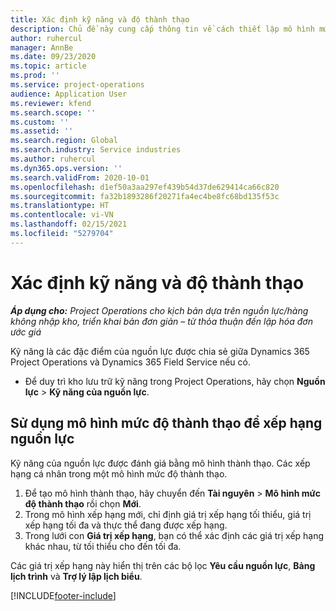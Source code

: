 ```yaml
---
title: Xác định kỹ năng và độ thành thạo
description: Chủ đề này cung cấp thông tin về cách thiết lập mô hình mức độ thành thạo để đánh giá các nguồn lực.
author: ruhercul
manager: AnnBe
ms.date: 09/23/2020
ms.topic: article
ms.prod: ''
ms.service: project-operations
audience: Application User
ms.reviewer: kfend
ms.search.scope: ''
ms.custom: ''
ms.assetid: ''
ms.search.region: Global
ms.search.industry: Service industries
ms.author: ruhercul
ms.dyn365.ops.version: ''
ms.search.validFrom: 2020-10-01
ms.openlocfilehash: d1ef50a3aa297ef439b54d37de629414ca66c820
ms.sourcegitcommit: fa32b1893286f20271fa4ec4be8fc68bd135f53c
ms.translationtype: HT
ms.contentlocale: vi-VN
ms.lasthandoff: 02/15/2021
ms.locfileid: "5279704"
---
```

# <a name="define-skills-and-proficiencies"></a>Xác định kỹ năng và độ thành thạo

_**Áp dụng cho:** Project Operations cho kịch bản dựa trên nguồn lực/hàng không nhập kho, triển khai bản đơn giản – từ thỏa thuận đến lập hóa đơn ước giá_

Kỹ năng là các đặc điểm của nguồn lực được chia sẻ giữa Dynamics 365 Project Operations và Dynamics 365 Field Service nếu có. 

- Để duy trì kho lưu trữ kỹ năng trong Project Operations, hãy chọn **Nguồn lực** \> **Kỹ năng của nguồn lực**. 

## <a name="use-proficiency-models-to-rate-resources"></a>Sử dụng mô hình mức độ thành thạo để xếp hạng nguồn lực

Kỹ năng của nguồn lực được đánh giá bằng mô hình thành thạo. Các xếp hạng cá nhân trong một mô hình mức độ thành thạo. 

1. Để tạo mô hình thành thạo, hãy chuyển đến **Tài nguyên** \> **Mô hình mức độ thành thạo** rồi chọn **Mới**.
2. Trong mô hình xếp hạng mới, chỉ định giá trị xếp hạng tối thiểu, giá trị xếp hạng tối đa và thực thể đang được xếp hạng.
3. Trong lưới con **Giá trị xếp hạng**, bạn có thể xác định các giá trị xếp hạng khác nhau, từ tối thiểu cho đến tối đa.


Các giá trị xếp hạng này hiển thị trên các bộ lọc **Yêu cầu nguồn lực**, **Bảng lịch trình** và **Trợ lý lập lịch biểu**.


[!INCLUDE[footer-include](../includes/footer-banner.md)]